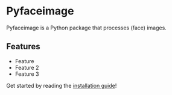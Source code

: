 # Pyfaceimage

Pyfaceimage is a Python package that processes (face) images.

## Features
- Feature 
- Feature 2
- Feature 3

Get started by reading the [installation guide](installation.md)!